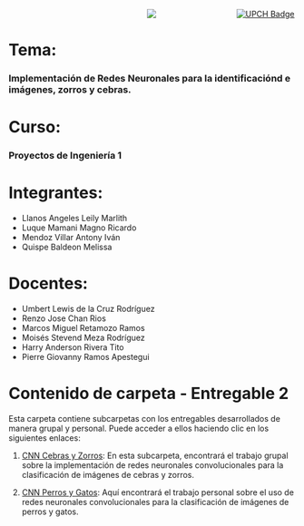 <div style="position: relative; height: 100px;">
    <a href="https://www.cayetano.edu.pe/" style="position: absolute; top: 0; right: 0;">
        <img src="https://img.shields.io/badge/UPCH-%20-101010?style=for-the-badge&logo=universities&logoColor=white&labelColor=FFD700" alt="UPCH Badge">
    </a>

<p align="center">
  <a href="https://github.com/DenverCoder1/readme-typing-svg">
    <img src="https://readme-typing-svg.herokuapp.com?font=Time+New+Roman&color=F1C40F&size=25&center=true&vCenter=true&width=600&height=100&lines=UNIVERSIDAD+PERUANA+CAYETANO+HEREDIA">
  </a>
</p>

# Tema:
### Implementación de Redes Neuronales para la identificaciónd e imágenes, zorros y cebras.

# **Curso:**
### Proyectos de Ingeniería 1

# **Integrantes:**
- Llanos Angeles Leily Marlith
- Luque Mamani Magno Ricardo
- Mendoz Villar Antony Iván
- Quispe Baldeon Melissa

# **Docentes:**
- Umbert Lewis de la Cruz Rodríguez
- Renzo Jose Chan Rios
- Marcos Miguel Retamozo Ramos
- Moisés Stevend Meza Rodríguez
- Harry Anderson Rivera Tito
- Pierre Giovanny Ramos Apestegui

#
# Contenido de carpeta - Entregable 2

Esta carpeta contiene subcarpetas con los entregables desarrollados de manera grupal y personal. Puede acceder a ellos haciendo clic en los siguientes enlaces:

1. [CNN Cebras y Zorros](/PI1/Entregables/Entregable_2/CNN_cebras_y_zorros_(grupal)/grupal.md): En esta subcarpeta, encontrará el trabajo grupal sobre la implementación de redes neuronales convolucionales para la clasificación de imágenes de cebras y zorros.

2. [CNN Perros y Gatos](/PI1/Entregables/Entregable_2/CNN_perros_y_gatos_(personal)/personal.md): Aquí encontrará el trabajo personal sobre el uso de redes neuronales convolucionales para la clasificación de imágenes de perros y gatos.
